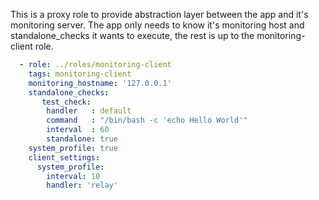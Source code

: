 This is a proxy role to provide abstraction layer between the app and it's monitoring server.
The app only needs to know it's monitoring host and standalone_checks it wants to execute, the rest is up to the monitoring-client role.
```yaml
  - role: ../roles/monitoring-client
    tags: monitoring-client
    monitoring_hostname: '127.0.0.1'
    standalone_checks:
       test_check:
        handler   : default
        command   : "/bin/bash -c 'echo Hello World'"
        interval  : 60
        standalone: true
    system_profile: true
    client_settings:
      system_profile:
        interval: 10
        handler: 'relay'
```